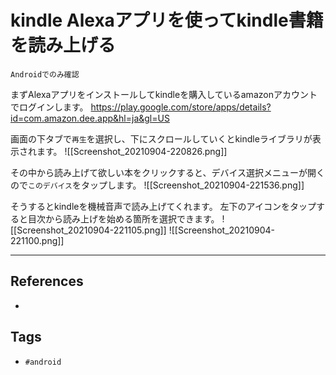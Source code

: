 # kindle Alexaアプリを使ってkindle書籍を読み上げる
```ad-note
Androidでのみ確認
```

まずAlexaアプリをインストールしてkindleを購入しているamazonアカウントでログインします。
https://play.google.com/store/apps/details?id=com.amazon.dee.app&hl=ja&gl=US

画面の下タブで`再生`を選択し、下にスクロールしていくとkindleライブラリが表示されます。
![[Screenshot_20210904-220826.png]]

その中から読み上げて欲しい本をクリックすると、デバイス選択メニューが開くので`このデバイス`をタップします。
![[Screenshot_20210904-221536.png]]

そうするとkindleを機械音声で読み上げてくれます。
左下のアイコンをタップすると目次から読み上げを始める箇所を選択できます。
![[Screenshot_20210904-221105.png]]
![[Screenshot_20210904-221100.png]]

---
## References
- 

## Tags
- `#android` 